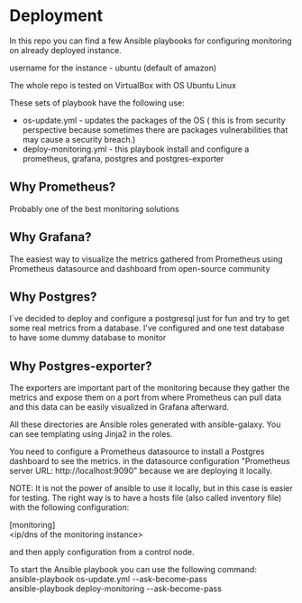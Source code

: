 # Deployment
In this repo you can find a few Ansible playbooks for configuring monitoring on already deployed instance.

username for the instance - ubuntu (default of amazon)

The whole repo is tested on VirtualBox with OS Ubuntu Linux

These sets of playbook have the following use:
- os-update.yml - updates the packages of the OS ( this is from security perspective because sometimes there are packages
vulnerabilities that may cause a security breach.)
- deploy-monitoring.yml - this playbook install and configure a prometheus, grafana, postgres and postgres-exporter

## Why Prometheus?
Probably one of the best monitoring solutions

## Why Grafana?
The easiest way to visualize the metrics gathered from Prometheus using Prometheus datasource and dashboard from 
open-source community

## Why Postgres?
I`ve decided to deploy and configure a postgresql just for fun and try to get some real metrics from a database. I've
configured and one test database to have some dummy database to monitor

## Why Postgres-exporter?
The exporters are important part of the monitoring because they gather the metrics and expose them on a port from where 
Prometheus can pull data and this data can be easily visualized in Grafana afterward.

All these directories are Ansible roles generated with ansible-galaxy.
You can see templating using Jinja2 in the roles.

You need to configure a Prometheus datasource to install a Postgres dashboard to see the metrics.
in the datasource configuration "Prometheus server URL: http://localhost:9090" because we are deploying it locally.

NOTE:
It is not the power of ansible to use it locally, but in this case is easier for testing.
The right way is to have a hosts file (also called inventory file) with the following configuration:

[monitoring]\
<ip/dns of the monitoring instance>

and then apply configuration from a control node.

To start the Ansible playbook you can use the following command:\
ansible-playbook os-update.yml --ask-become-pass\
ansible-playbook deploy-monitoring --ask-become-pass
